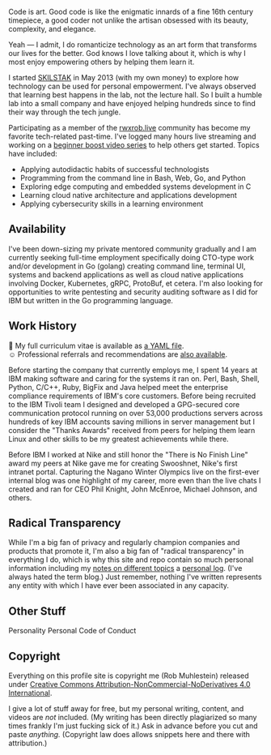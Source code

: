 Code is art. Good code is like the enigmatic innards of a fine 16th
century timepiece, a good coder not unlike the artisan obsessed with its
beauty, complexity, and elegance.

Yeah — I admit, I do romanticize technology as an art form that
transforms our lives for the better. God knows I love talking about
it, which is why I most enjoy empowering others by helping them learn it.

I started [SKILSTAK](https://skilstak.io) in May 2013 (with my own
money) to explore how technology can be used for personal empowerment.
I've always observed that learning best happens in the lab, not the
lecture hall. So I built a humble lab into a small company and have
enjoyed helping hundreds since to find their way through the tech
jungle.

Participating as a member of the [rwxrob.live](https://rwxrob.live)
community has become my favorite tech-related past-time. I've logged
many hours live streaming and working on a [beginner boost video
series](https://youtube.com/rwxrob) to help others get started. Topics
have included:

* Applying autodidactic habits of successful technologists
* Programming from the command line in Bash, Web, Go, and Python
* Exploring edge computing and embedded systems development in C
* Learning cloud native architecture and applications development
* Applying cybersecurity skills in a learning environment

## Availability

I've been down-sizing my private mentored community gradually and I am
currently seeking full-time employment specifically doing CTO-type work
and/or development in Go (golang) creating command line, terminal UI,
systems and backend applications as well as cloud native applications
involving Docker, Kubernetes, gRPC, ProtoBuf, et cetera. I'm also
looking for opportunities to write pentesting and security auditing
software as I did for IBM but written in the Go programming language.

## Work History

📃 My full curriculum vitae is available as [a YAML file](vitae.yml).  
☺️  Professional referrals and recommendations are [also
available](refer.yml).

Before starting the company that currently employs me, I spent 14 years
at IBM making software and caring for the systems it ran on. Perl, Bash,
Shell, Python, C/C++, Ruby, BigFix and Java helped meet the enterprise
compliance requirements of IBM's core customers. Before being recruited
to the IBM Tivoli team I designed and developed a GPG-secured core
communication protocol running on over 53,000 productions servers across
hundreds of key IBM accounts saving millions in server management but I
consider the "Thanks Awards" received from peers for helping them learn
Linux and other skills to be my greatest achievements while there.

Before IBM I worked at Nike and still honor the "There is No Finish
Line" award my peers at Nike gave me for creating Swooshnet, Nike's
first intranet portal. Capturing the Nagano Winter Olympics live on the
first-ever internal blog was one highlight of my career, more even than
the live chats I created and ran for CEO Phil Knight, John McEnroe,
Michael Johnson, and others.

## Radical Transparency

While I'm a big fan of privacy and regularly champion companies and
products that promote it, I'm also a big fan of "radical transparency"
in everything I do, which is why this site and repo contain so much
personal information including my [notes on different topics](notes) a
[personal log](log). (I've always hated the term blog.) Just remember,
nothing I've written  represents any entity with which I have ever been
associated in any capacity.

## Other Stuff

Personality
Personal Code of Conduct

## Copyright

Everything on this profile site is copyright me (Rob Muhlestein)
released under [Creative Commons Attribution-NonCommercial-NoDerivatives
4.0 International](https://creativecommons.org/licenses/by-nc-nd/4.0/).

I give a lot of stuff away for free, but my personal writing, content,
and videos are *not* included. (My writing has been directly plagiarized
so many times frankly I'm just fucking sick of it.) Ask in
advance before you cut and paste *anything.* (Copyright law does allows
snippets here and there with attribution.)

